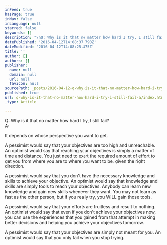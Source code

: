 ```yaml
---
inFeed: true
hasPage: true
inNav: false
inLanguage: null
starred: false
keywords: []
description: "\nQ: Why is it that no matter how hard I try, I still fail?\nA: "
datePublished: '2016-04-12T14:08:37.790Z'
dateModified: '2016-04-12T14:08:25.875Z'
title: ''
author: []
authors: []
publisher:
  name: null
  domain: null
  url: null
  favicon: null
sourcePath: _posts/2016-04-12-q-why-is-it-that-no-matter-how-hard-i-try-i-still-fail-a.md
published: true
url: q-why-is-it-that-no-matter-how-hard-i-try-i-still-fail-a/index.html
_type: Article

---
```

Q: Why is it that no matter how hard I try, I still fail?  
A: 

It depends on whose perspective you want to get.

A
pessimist would say that your objectives are too high and unreachable. 
An optimist would say that reaching your objectives is simply a matter 
of time and distance. You just need to exert the required amount of 
effort to get you from where you are to where you want to be, given the 
right direction.

A pessimist would say that you don't have the necessary knowledge and skills to achieve your objective. An optimist would
say that knowledge and skills are simply tools to reach your 
objectives. Anybody can learn new knowledge and gain new skills whenever
they want. You may not learn as fast as the other person, but if you 
really try, you WILL gain those tools.

A pessimist would say that your efforts are fruitless and result to nothing. An optimist would say that even if you don't
achieve your objectives now, you can use the experiences that you 
gained from that attempt in making better decisions and helping you 
achieve your objectives tomorrow.

A pessimist would say that your
objectives are simply not meant for you. An optimist would say that you
only fail when you stop trying.